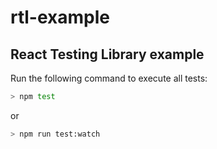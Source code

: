 # rtl-example

## React Testing Library example

Run the following command to execute all tests:
```sh
> npm test
```
or
```sh
> npm run test:watch
```
